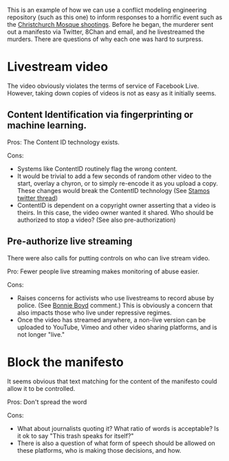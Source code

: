 This is an example of how we can use a conflict modeling engineering repository (such as this one) to inform responses to a horrific event such as the [Christchurch Mosque shootings](https://en.wikipedia.org/wiki/Christchurch_mosque_shootings).  Before he began, the murderer sent out a manifesto via Twitter, 8Chan and email, and he livestreamed the murders.  There are questions of why each one was hard to surpress.

# Livestream video
The video obviously violates the terms of service of Facebook Live.  However, taking down copies of videos is not as easy as it initially seems.  
## Content Identification via fingerprinting or machine learning.
Pros: The Content ID technology exists.

Cons: 
* Systems like ContentID routinely flag the wrong content. 
* It would be trivial to add a few seconds of random other video to the start, overlay a chyron, or to simply re-encode it as you upload a copy.  These changes would break the ContentID technology (See [Stamos twitter thread](https://threadreaderapp.com/thread/1106650393902104578.html))
* ContentID is dependent on a copyright owner asserting that a video is theirs. In this case, the video owner wanted it shared. Who should be authorized to stop a video?  (See also pre-authorization)

## Pre-authorize live streaming
There were also calls for putting controls on who can live stream video. 

Pro: Fewer people live streaming makes monitoring of abuse easier.

Cons: 
* Raises concerns for activists who use livestreams to record abuse by police.  (See [Bonnie Boyd](https://twitter.com/BonnieCeit/status/1106755184695361536) comment.) This is obviously a concern that also impacts those who live under repressive regimes.
* Once the video has streamed anywhere, a non-live version can be uploaded to YouTube, Vimeo and other video sharing platforms, and is not longer "live."

# Block the manifesto
It seems obvious that text matching for the content of the manifesto could allow it to be controlled.

Pros: Don't spread the word

Cons: 
* What about journalists quoting it?  What ratio of words is acceptable?  Is it ok to say "This trash speaks for itself?"  
* There is also a question of what form of speech should be allowed on these platforms, who is making those decisions, and how.
